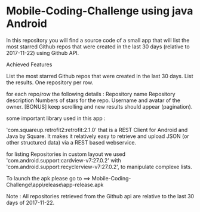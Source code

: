 # Mobile-Coding-Challenge using java Android
In this repository you will find a source code of a small app that will list the most starred Github repos that were created in the last 30 days  (relative to 2017-11-22) using Github API.

Achieved Features

List the most starred Github repos that were created in the last 30 days.
List the results. One repository per row.

for each repo/row the following details :
Repository name
Repository description
Numbers of stars for the repo.
Username and avatar of the owner.
[BONUS]  keep scrolling and new results should appear (pagination).

some important library used in this app :

'com.squareup.retrofit2:retrofit:2.1.0' that is a REST Client for Android and Java by Square. It makes it relatively easy to retrieve and upload JSON (or other structured data) via a REST based webservice.

for listing Repositories in custom layout we used 'com.android.support:cardview-v7:27.0.2' with 'com.android.support:recyclerview-v7:27.0.2', to manipulate complexe lists.

To launch the apk please go to ==> Mobile-Coding-Challenge\app\release\app-release.apk

Note : All repositories retrieved from the Github api are relative to the last 30 days of 2017-11-22.
